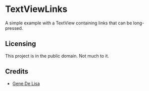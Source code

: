 # TextViewLinks

A simple example with a TextView containing links that can be long-pressed.


## Licensing

This project is in the public domain. Not much to it.

## Credits

*	[Gene De Lisa](http://rockhoppertech.com/blog/)